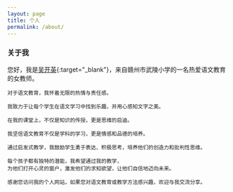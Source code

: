 ```yaml
---
layout: page
title: 个人
permalink: /about/
---
```


### 关于我
您好，我是[吴开英](http://www.jxeduyun.com/App.EduSNS/Src/index.php?app=public&mod=PersonCenter&act=index&uid=1999112){:target="_blank"}，来自赣州市武陵小学的一名热爱语文教育的女教师。
```
对于语文教育，我怀着无限的热情与责任感。

我致力于让每个学生在语文学习中找到乐趣，并用心感知文字之美。

在我的课堂上，不仅是知识的传授，更是思维的启迪。

我坚信语文教育不仅是学科的学习，更是情感和品德的培养。

通过启发式教学，我鼓励学生勇于表达、积极思考，培养他们的创造力和批判性思维。

每个孩子都有独特的潜能，我希望通过我的教学，
为他们打开心灵的窗户，激发他们的求知欲望，让他们自信地迈向未来。

感谢您访问我的个人网站，如果您对语文教育或教学方法感兴趣，欢迎与我交流分享。

```
